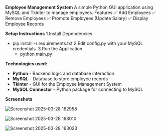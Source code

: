 **Employee Management System**
A simple Python GUI application using MySQL and Tkinter to manage employees.
Features
✅ Add Employees
✅ Remove Employees
✅ Promote Employees (Update Salary)
✅ Display Employee Records

**Setup Instructions**
1.Install Dependencies
- pip install -r requirements.txt
2.Edit config.py with your MySQL credentials.
3.Run the Application
  - python main.py
    
**Technologies used:**
- **Python** - Backend logic and database interaction  
- **MySQL** - Database to store employee records  
- **Tkinter** - GUI for the Employee Management System  
- **MySQL Connector** - Python package for connecting to MySQL

**Screenshots**





![Screenshot 2025-03-28 162958](https://github.com/user-attachments/assets/1c423501-87df-4495-aa64-ac30777b122b)

![Screenshot 2025-03-28 163010](https://github.com/user-attachments/assets/1e9326f3-cdc5-4edf-9d5b-661651847604)

![Screenshot 2025-03-28 163023](https://github.com/user-attachments/assets/0c491383-2298-4123-ba17-f2c42b8913cf)



